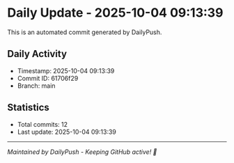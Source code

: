 # Daily Update - 2025-10-04 09:13:39

This is an automated commit generated by DailyPush.

## Daily Activity
- Timestamp: 2025-10-04 09:13:39
- Commit ID: 61706f29
- Branch: main

## Statistics
- Total commits: 12
- Last update: 2025-10-04 09:13:39

---
*Maintained by DailyPush - Keeping GitHub active! 🚀*
